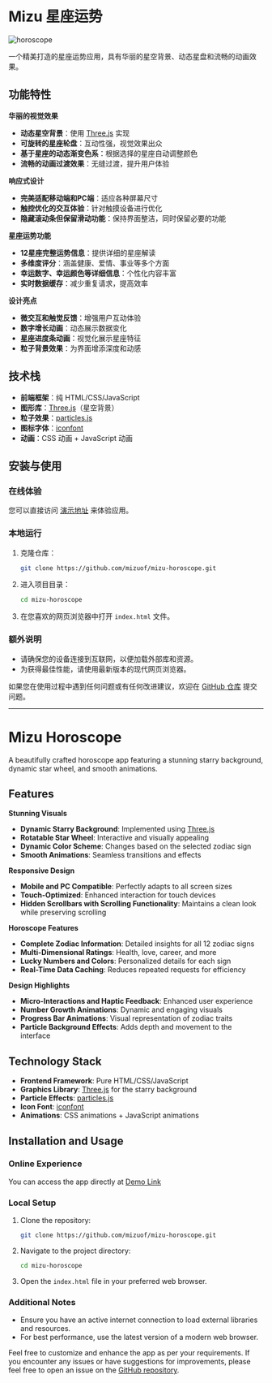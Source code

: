 # Mizu 星座运势

![horoscope](https://github.com/user-attachments/assets/3fb6c284-2439-44f2-8eaa-039c644a999d)

一个精美打造的星座运势应用，具有华丽的星空背景、动态星盘和流畅的动画效果。

## 功能特性

**华丽的视觉效果**
- **动态星空背景**：使用 [Three.js](https://threejs.org/) 实现
- **可旋转的星座轮盘**：互动性强，视觉效果出众
- **基于星座的动态渐变色系**：根据选择的星座自动调整颜色
- **流畅的动画过渡效果**：无缝过渡，提升用户体验

**响应式设计**
- **完美适配移动端和PC端**：适应各种屏幕尺寸
- **触控优化的交互体验**：针对触摸设备进行优化
- **隐藏滚动条但保留滑动功能**：保持界面整洁，同时保留必要的功能

**星座运势功能**
- **12星座完整运势信息**：提供详细的星座解读
- **多维度评分**：涵盖健康、爱情、事业等多个方面
- **幸运数字、幸运颜色等详细信息**：个性化内容丰富
- **实时数据缓存**：减少重复请求，提高效率

**设计亮点**
- **微交互和触觉反馈**：增强用户互动体验
- **数字增长动画**：动态展示数据变化
- **星座进度条动画**：视觉化展示星座特征
- **粒子背景效果**：为界面增添深度和动感

## 技术栈

- **前端框架**：纯 HTML/CSS/JavaScript
- **图形库**：[Three.js](https://threejs.org/)（星空背景）
- **粒子效果**：[particles.js](https://vincentgarreau.com/particles.js/)
- **图标字体**：[iconfont](https://www.iconfont.cn/)
- **动画**：CSS 动画 + JavaScript 动画

## 安装与使用

### 在线体验
您可以直接访问 [演示地址](https://xz.mizu7.top/) 来体验应用。

### 本地运行
1. 克隆仓库：
   ```bash
   git clone https://github.com/mizuof/mizu-horoscope.git
   ```
2. 进入项目目录：
   ```bash
   cd mizu-horoscope
   ```
3. 在您喜欢的网页浏览器中打开 `index.html` 文件。

### 额外说明
- 请确保您的设备连接到互联网，以便加载外部库和资源。
- 为获得最佳性能，请使用最新版本的现代网页浏览器。

如果您在使用过程中遇到任何问题或有任何改进建议，欢迎在 [GitHub 仓库](https://github.com/mizuof/mizu-horoscope) 提交问题。

---

# Mizu Horoscope

A beautifully crafted horoscope app featuring a stunning starry background, dynamic star wheel, and smooth animations.

## Features

**Stunning Visuals**
- **Dynamic Starry Background**: Implemented using [Three.js](https://threejs.org/)
- **Rotatable Star Wheel**: Interactive and visually appealing
- **Dynamic Color Scheme**: Changes based on the selected zodiac sign
- **Smooth Animations**: Seamless transitions and effects

**Responsive Design**
- **Mobile and PC Compatible**: Perfectly adapts to all screen sizes
- **Touch-Optimized**: Enhanced interaction for touch devices
- **Hidden Scrollbars with Scrolling Functionality**: Maintains a clean look while preserving scrolling

**Horoscope Features**
- **Complete Zodiac Information**: Detailed insights for all 12 zodiac signs
- **Multi-Dimensional Ratings**: Health, love, career, and more
- **Lucky Numbers and Colors**: Personalized details for each sign
- **Real-Time Data Caching**: Reduces repeated requests for efficiency

**Design Highlights**
- **Micro-Interactions and Haptic Feedback**: Enhanced user experience
- **Number Growth Animations**: Dynamic and engaging visuals
- **Progress Bar Animations**: Visual representation of zodiac traits
- **Particle Background Effects**: Adds depth and movement to the interface

## Technology Stack

- **Frontend Framework**: Pure HTML/CSS/JavaScript
- **Graphics Library**: [Three.js](https://threejs.org/) for the starry background
- **Particle Effects**: [particles.js](https://vincentgarreau.com/particles.js/)
- **Icon Font**: [iconfont](https://www.iconfont.cn/)
- **Animations**: CSS animations + JavaScript animations

## Installation and Usage

### Online Experience
You can access the app directly at [Demo Link](https://xz.mizu7.top/)

### Local Setup
1. Clone the repository:
   ```bash
   git clone https://github.com/mizuof/mizu-horoscope.git
   ```
2. Navigate to the project directory:
   ```bash
   cd mizu-horoscope
   ```
3. Open the `index.html` file in your preferred web browser.

### Additional Notes
- Ensure you have an active internet connection to load external libraries and resources.
- For best performance, use the latest version of a modern web browser.

Feel free to customize and enhance the app as per your requirements. If you encounter any issues or have suggestions for improvements, please feel free to open an issue on the [GitHub repository](https://github.com/mizuof/mizu-horoscope).
